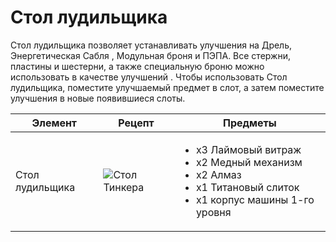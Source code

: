 # Стол лудильщика

Стол лудильщика позволяет устанавливать улучшения на Дрель, Энергетическая Сабля , Модульная броня и ПЭПА. Все стержни, пластины и шестерни, а также специальную броню можно использовать в качестве улучшений . Чтобы использовать Стол лудильщика, поместите улучшаемый предмет в слот, а затем поместите улучшения в новые появившиеся слоты.

| Элемент         | Рецепт                                                   | Предметы                                                                                                                                          |
| --------------- | -------------------------------------------------------- | ------------------------------------------------------------------------------------------------------------------------------------------------- |
| Стол лудильщика | ![Стол Тинкера](../../.gitbook/assets/tinker\_table.png) | <ul><li>x3 Лаймовый витраж</li><li>x2 Медный механизм</li><li>x2 Алмаз</li><li>x1 Титановый слиток</li><li>x1 корпус машины 1-го уровня</li></ul> |
